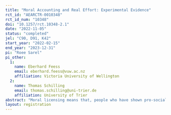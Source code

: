```yaml
---
title: "Moral Accounting and Real Effort: Experimental Evidence"
rct_id: "AEARCTR-0010348"
rct_id_num: "10348"
doi: "10.1257/rct.10348-2.1"
date: "2022-11-05"
status: "completed"
jel: "C90, D91, K42"
start_year: "2022-02-15"
end_year: "2023-12-31"
pi: "Roee Sarel"
pi_other:
  1:
    name: Eberhard Feess
    email: eberhard.feess@vuw.ac.nz
    affiliation: Victoria University of Wellington
  2:
    name: Thomas Schilling
    email: thomas.schilling@uni-trier.de
    affiliation: University of Trier
abstract: "Moral licensing means that, people who have shown pro-social behavior in a first stage, feel morally entitled to behave less pro-socially in a second stage. The literature on moral licensing has mainly focused on two similar decisions such as taking money for donation. We extend the literature by considering an online experiment where subjects work on a real-effort task in stage 2. In stage 1, our subjects in the treatment group decide on taking money designated for donation. In the control group, this decision is instead made by a random computer draw. In the second stage, subjects work on the real-effort task once for their own account and once for the charity’s account (with random order to account for learning and behavioral effects). Our main research question is whether those who take the money for donation invest, relative to working for their own account, more or less effort compared to those who did not take the money. Our control treatment allows us, in addition, to see whether the effect of getting the money is driven by the active decision to take the money, or whether it exists also when the money is transferred by a random computer draw. "
layout: registration
---
```



